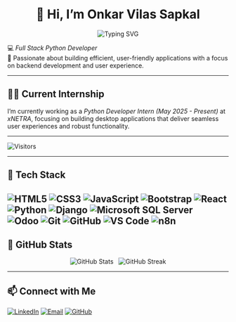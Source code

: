 <h1 align="center">👋 Hi, I’m Onkar Vilas Sapkal</h1>

<p align="center">
  <img src="https://readme-typing-svg.demolab.com?font=Fira+Code&weight=500&size=22&pause=1000&center=true&vCenter=true&width=435&lines=Full+Stack+Developer;Frontend+Developer;Python+Developer" alt="Typing SVG" />
</p>

💻 *Full Stack Python Developer*  
🚀 Passionate about building efficient, user-friendly applications with a focus on backend development and user experience.

---

## 👨‍💻 Current Internship

I’m currently working as a *Python Developer Intern (May 2025 - Present)* at *xNETRA*, focusing on building desktop applications that deliver seamless user experiences and robust functionality.

---

![Visitors](https://komarev.com/ghpvc/?username=onkarsapkal&color=brightgreen)

---

## 🧰 Tech Stack

![HTML5](https://img.shields.io/badge/HTML5-E34F26?style=for-the-badge&logo=html5&logoColor=white)
![CSS3](https://img.shields.io/badge/CSS3-1572B6?style=for-the-badge&logo=css3&logoColor=white)
![JavaScript](https://img.shields.io/badge/JavaScript-F7DF1E?style=for-the-badge&logo=javascript&logoColor=black)
![Bootstrap](https://img.shields.io/badge/Bootstrap-563D7C?style=for-the-badge&logo=bootstrap&logoColor=white)
![React](https://img.shields.io/badge/React-20232A?style=for-the-badge&logo=react&logoColor=61DAFB)<br>
![Python](https://img.shields.io/badge/Python-3776AB?style=for-the-badge&logo=python&logoColor=white)
![Django](https://img.shields.io/badge/Django-092E20?style=for-the-badge&logo=django&logoColor=white)
![Microsoft SQL Server](https://img.shields.io/badge/SQL%20Server-CC2927?style=for-the-badge&logo=microsoft%20sql%20server&logoColor=white)<br>
![Odoo](https://img.shields.io/badge/Odoo-714B67?style=for-the-badge&logo=odoo&logoColor=white)
![Git](https://img.shields.io/badge/Git-F05032?style=for-the-badge&logo=git&logoColor=white)
![GitHub](https://img.shields.io/badge/GitHub-181717?style=for-the-badge&logo=github&logoColor=white)
![VS Code](https://img.shields.io/badge/VS_Code-007ACC?style=for-the-badge&logo=visual-studio-code&logoColor=white)
![n8n](https://img.shields.io/badge/n8n-FF6A00?style=for-the-badge&logo=n8n&logoColor=white)
---

## 🚀 GitHub Stats

<p align="center">
  <img src="https://github-readme-stats.vercel.app/api?username=onkarsapkal&show_icons=true&theme=github_dark" alt="GitHub Stats" />
  &nbsp;
  <img src="https://streak-stats.demolab.com?user=onkarsapkal&theme=github-dark&hide_border=false" alt="GitHub Streak" />
</p>

---

## 📫 Connect with Me

[![LinkedIn](https://img.shields.io/badge/LinkedIn-Onkar_Sapkal-0077B5?style=for-the-badge&logo=linkedin&logoColor=white)](https://www.linkedin.com/in/Onkar_Sapkal)
[![Email](https://img.shields.io/badge/Gmail-onkarsapkal007@gmail.com-D14836?style=for-the-badge&logo=gmail&logoColor=white)](mailto:onkarsapkal007@gmail.com)
[![GitHub](https://img.shields.io/badge/GitHub-Onkar--sapkal-181717?style=for-the-badge&logo=github&logoColor=white)](https://github.com/onkarsapkal)
